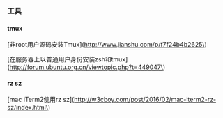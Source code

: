 ### 工具

####  tmux

\[非root用户源码安装Tmux\]\(http://www.jianshu.com/p/f7f24b4b2625\)

\[在服务器上以普通用户身份安装zsh和tmux\]\(http://forum.ubuntu.org.cn/viewtopic.php?t=449047\)

#### rz sz

\[mac iTerm2使用rz sz\]\(http://w3cboy.com/post/2016/02/mac-iterm2-rz-sz/index.html\)

